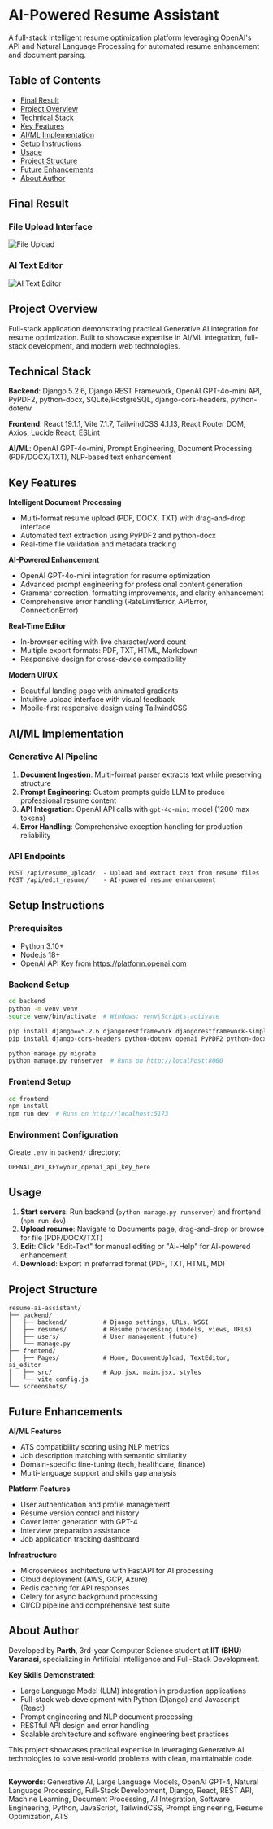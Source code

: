 # AI-Powered Resume Assistant

A full-stack intelligent resume optimization platform leveraging OpenAI's API and Natural Language Processing for automated resume enhancement and document parsing.


## Table of Contents
- [Final Result](#final-result)
- [Project Overview](#project-overview)
- [Technical Stack](#technical-stack)
- [Key Features](#key-features)
- [AI/ML Implementation](#aiml-implementation)
- [Setup Instructions](#setup-instructions)
- [Usage](#usage)
- [Project Structure](#project-structure)
- [Future Enhancements](#future-enhancements)
- [About Author](#about-author)


## Final Result
### File Upload Interface
![File Upload](./screenshots/file_upload.png)

### AI Text Editor
![AI Text Editor](./screenshots/ai_text_editor.png)


## Project Overview

Full-stack application demonstrating practical Generative AI integration for resume optimization. Built to showcase expertise in AI/ML integration, full-stack development, and modern web technologies.

## Technical Stack

**Backend**: Django 5.2.6, Django REST Framework, OpenAI GPT-4o-mini API, PyPDF2, python-docx, SQLite/PostgreSQL, django-cors-headers, python-dotenv

**Frontend**: React 19.1.1, Vite 7.1.7, TailwindCSS 4.1.13, React Router DOM, Axios, Lucide React, ESLint

**AI/ML**: OpenAI GPT-4o-mini, Prompt Engineering, Document Processing (PDF/DOCX/TXT), NLP-based text enhancement

## Key Features

**Intelligent Document Processing**
- Multi-format resume upload (PDF, DOCX, TXT) with drag-and-drop interface
- Automated text extraction using PyPDF2 and python-docx
- Real-time file validation and metadata tracking

**AI-Powered Enhancement**
- OpenAI GPT-4o-mini integration for resume optimization
- Advanced prompt engineering for professional content generation
- Grammar correction, formatting improvements, and clarity enhancement
- Comprehensive error handling (RateLimitError, APIError, ConnectionError)

**Real-Time Editor**
- In-browser editing with live character/word count
- Multiple export formats: PDF, TXT, HTML, Markdown
- Responsive design for cross-device compatibility

**Modern UI/UX**
- Beautiful landing page with animated gradients
- Intuitive upload interface with visual feedback
- Mobile-first responsive design using TailwindCSS

## AI/ML Implementation

### Generative AI Pipeline

1. **Document Ingestion**: Multi-format parser extracts text while preserving structure
2. **Prompt Engineering**: Custom prompts guide LLM to produce professional resume content
3. **API Integration**: OpenAI API calls with `gpt-4o-mini` model (1200 max tokens)
4. **Error Handling**: Comprehensive exception handling for production reliability

### API Endpoints
```
POST /api/resume_upload/  - Upload and extract text from resume files
POST /api/edit_resume/    - AI-powered resume enhancement
```

## Setup Instructions

### Prerequisites
- Python 3.10+
- Node.js 18+
- OpenAI API Key from https://platform.openai.com

### Backend Setup
```bash
cd backend
python -m venv venv
source venv/bin/activate  # Windows: venv\Scripts\activate

pip install django==5.2.6 djangorestframework djangorestframework-simplejwt
pip install django-cors-headers python-dotenv openai PyPDF2 python-docx

python manage.py migrate
python manage.py runserver  # Runs on http://localhost:8000
```

### Frontend Setup
```bash
cd frontend
npm install
npm run dev  # Runs on http://localhost:5173
```

### Environment Configuration
Create `.env` in `backend/` directory:
```env
OPENAI_API_KEY=your_openai_api_key_here
```

## Usage

1. **Start servers**: Run backend (`python manage.py runserver`) and frontend (`npm run dev`)
2. **Upload resume**: Navigate to Documents page, drag-and-drop or browse for file (PDF/DOCX/TXT)
3. **Edit**: Click "Edit-Text" for manual editing or "Ai-Help" for AI-powered enhancement
4. **Download**: Export in preferred format (PDF, TXT, HTML, MD)

## Project Structure
```
resume-ai-assistant/
├── backend/
│   ├── backend/          # Django settings, URLs, WSGI
│   ├── resumes/          # Resume processing (models, views, URLs)
│   ├── users/            # User management (future)
│   └── manage.py
├── frontend/
│   ├── Pages/            # Home, DocumentUpload, TextEditor, ai_editor
│   ├── src/              # App.jsx, main.jsx, styles
│   └── vite.config.js
└── screenshots/
```

## Future Enhancements

**AI/ML Features**
- ATS compatibility scoring using NLP metrics
- Job description matching with semantic similarity
- Domain-specific fine-tuning (tech, healthcare, finance)
- Multi-language support and skills gap analysis

**Platform Features**
- User authentication and profile management
- Resume version control and history
- Cover letter generation with GPT-4
- Interview preparation assistance
- Job application tracking dashboard

**Infrastructure**
- Microservices architecture with FastAPI for AI processing
- Cloud deployment (AWS, GCP, Azure)
- Redis caching for API responses
- Celery for async background processing
- CI/CD pipeline and comprehensive test suite

## About Author

Developed by **Parth**, 3rd-year Computer Science student at **IIT (BHU) Varanasi**, specializing in Artificial Intelligence and Full-Stack Development.

**Key Skills Demonstrated**:
- Large Language Model (LLM) integration in production applications
- Full-stack web development with Python (Django) and Javascript (React)
- Prompt engineering and NLP document processing
- RESTful API design and error handling
- Scalable architecture and software engineering best practices

This project showcases practical expertise in leveraging Generative AI technologies to solve real-world problems with clean, maintainable code.


---

**Keywords**: Generative AI, Large Language Models, OpenAI GPT-4, Natural Language Processing, Full-Stack Development, Django, React, REST API, Machine Learning, Document Processing, AI Integration, Software Engineering, Python, JavaScript, TailwindCSS, Prompt Engineering, Resume Optimization, ATS
